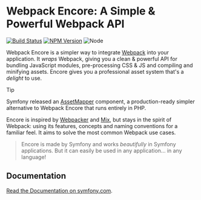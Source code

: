 # Webpack Encore: A Simple & Powerful Webpack API

[![Build Status](https://travis-ci.org/symfony/webpack-encore.svg?branch=main)](https://travis-ci.org/symfony/webpack-encore)
[![NPM Version](https://badge.fury.io/js/%40symfony%2Fwebpack-encore.svg)](https://badge.fury.io/js/%40symfony%2Fwebpack-encore)
![Node](https://img.shields.io/node/v/@symfony/webpack-encore.svg)

Webpack Encore is a simpler way to integrate [Webpack](https://webpack.js.org/) into your
application. It *wraps* Webpack, giving you a clean & powerful API
for bundling JavaScript modules, pre-processing CSS & JS and compiling
and minifying assets. Encore gives you a professional asset system
that's a *delight* to use.

> [!TIP]
> Symfony released an [AssetMapper](https://symfony.com/doc/current/frontend/asset_mapper.html) component, a production-ready simpler alternative to Webpack Encore
> that runs entirely in PHP.

Encore is inspired by [Webpacker](https://github.com/rails/webpacker) and
[Mix](https://laravel.com/docs/mix), but stays in the spirit of
Webpack: using its features, concepts and naming conventions for a familiar
feel. It aims to solve the most common Webpack use cases.

> Encore is made by Symfony and works *beautifully* in Symfony applications.
> But it can easily be used in any application... in any language!

## Documentation

[Read the Documentation on symfony.com](https://symfony.com/doc/current/frontend/encore/index.html).
